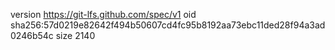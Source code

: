 version https://git-lfs.github.com/spec/v1
oid sha256:57d0219e82642f494b50607cd4fc95b8192aa73ebc11ded28f94a3ad0246b54c
size 2140
